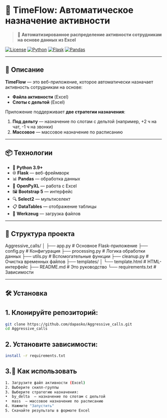 # 📌 TimeFlow: Автоматическое назначение активности

> 🎯 **Автоматизированное распределение активности сотрудникам на основе данных из Excel**

[![License](https://img.shields.io/github/license/tbank/timeflow)](https://github.com/tbank/timeflow/blob/main/LICENSE)
[![Python](https://img.shields.io/badge/Python-3.9+-blue)](https://www.python.org/)
[![Flask](https://img.shields.io/badge/Flask-2.3+-green)](https://flask.palletsprojects.com/)
[![Pandas](https://img.shields.io/badge/Pandas-2.0+-orange)](https://pandas.pydata.org/)

---

## 🧠 Описание

**TimeFlow** — это веб-приложение, которое автоматически назначает активность сотрудникам на основе:
- **Файла активности** (Excel)
- **Слоты с дельтой** (Excel)

Приложение поддерживает **две стратегии назначения**:
1. **Под дельту** — назначение по слотам с дельтой (например, +2 ч на чат, -1 ч на звонки)
2. **Массовое** — массовое назначение по расписанию

---

## 📦 Технологии

- 🐍 **Python 3.9+**
- 🌐 **Flask** — веб-фреймворк
- 📊 **Pandas** — обработка данных
- 📁 **OpenPyXL** — работа с Excel
- 🖼️ **Bootstrap 5** — интерфейс
- 🔍 **Select2** — мультиселект
- 📋 **DataTables** — отображение таблицы
- 📁 **Werkzeug** — загрузка файлов

---

## 📁 Структура проекта
Aggressive_calls/
│
├── app.py # Основное Flask-приложение
├── config.py # Конфигурация
├── processing.py # Логика обработки данных
├── utils.py # Вспомогательные функции
├── cleanup.py # Очистка временных файлов
├── templates/
│ └── template.html # HTML-интерфейс
├── README.md # Это руководство
└── requirements.txt # Зависимости

---

## 🛠️ Установка

## 1. Клонируйте репозиторий:
```bash
git clone https://github.com/dapasko/Aggressive_calls.git
cd Aggressive_calls
```
## 2. Установите зависимости:
```bash
install -r requirements.txt
```

## 3.📝 Как использовать
```bash
1. Загрузите файл активности (Excel)
2. Выберите скилл-группы
3. Выберите стратегию назначения:
•  by_delta  — назначение по слотам с дельтой
•  mass  — массовое назначение по расписанию
4. Нажмите "Запустить"
5. Скачайте результаты в формате Excel
```
